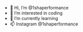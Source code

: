 - 👋 Hi, I’m @1shaperformance
- 👀 I’m interested in coding
- 🌱 I’m currently learning 
- 📫 Instagram @1shaperformance
